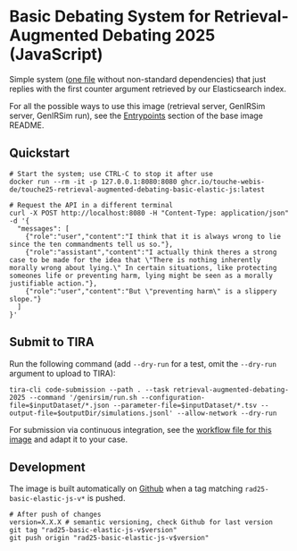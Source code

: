 # Basic Debating System for Retrieval-Augmented Debating 2025 (JavaScript)

Simple system ([one file](index.js) without non-standard dependencies) that just replies with the first counter argument retrieved by our Elasticsearch index.

For all the possible ways to use this image (retrieval server, GenIRSim server, GenIRSim run), see the [Entrypoints](https://github.com/touche-webis-de/touche-code/blob/main/clef25/retrieval-augmented-debating/debating-systems/base/README.md#entrypoints) section of the base image README.

## Quickstart

```{bash}
# Start the system; use CTRL-C to stop it after use
docker run --rm -it -p 127.0.0.1:8080:8080 ghcr.io/touche-webis-de/touche25-retrieval-augmented-debating-basic-elastic-js:latest

# Request the API in a different terminal
curl -X POST http://localhost:8080 -H "Content-Type: application/json" -d '{
  "messages": [
    {"role":"user","content":"I think that it is always wrong to lie since the ten commandments tell us so."},
    {"role":"assistant","content":"I actually think theres a strong case to be made for the idea that \"There is nothing inherently morally wrong about lying.\" In certain situations, like protecting someones life or preventing harm, lying might be seen as a morally justifiable action."},
    {"role":"user","content":"But \"preventing harm\" is a slippery slope."}
  ]
}'
```

## Submit to TIRA

Run the following command (add `--dry-run` for a test, omit the `--dry-run` argument to upload to TIRA):

```{bash}
tira-cli code-submission --path . --task retrieval-augmented-debating-2025 --command '/genirsim/run.sh --configuration-file=$inputDataset/*.json --parameter-file=$inputDataset/*.tsv --output-file=$outputDir/simulations.jsonl' --allow-network --dry-run
```

For submission via continuous integration, see the [workflow file for this image](../../../../.github/workflows/rad25-basic-elastic-js-tira-upload.yml) and adapt it to your case.

## Development

The image is built automatically on [Github](https://github.com/touche-webis-de/touche-code/pkgs/container/touche25-retrieval-augmented-debating-basic-elastic-js) when a tag matching `rad25-basic-elastic-js-v*` is pushed.

```{bash}
# After push of changes
version=X.X.X # semantic versioning, check Github for last version
git tag "rad25-basic-elastic-js-v$version"
git push origin "rad25-basic-elastic-js-v$version"
```

